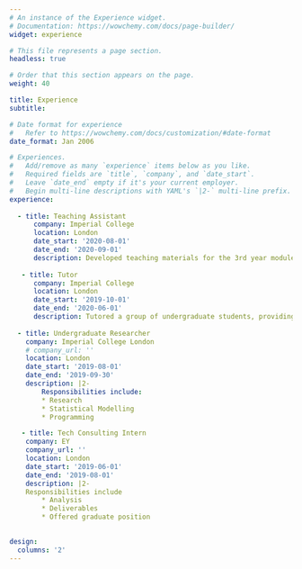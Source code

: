 ```yaml
---
# An instance of the Experience widget.
# Documentation: https://wowchemy.com/docs/page-builder/
widget: experience

# This file represents a page section.
headless: true

# Order that this section appears on the page.
weight: 40

title: Experience
subtitle:

# Date format for experience
#   Refer to https://wowchemy.com/docs/customization/#date-format
date_format: Jan 2006

# Experiences.
#   Add/remove as many `experience` items below as you like.
#   Required fields are `title`, `company`, and `date_start`.
#   Leave `date_end` empty if it's your current employer.
#   Begin multi-line descriptions with YAML's `|2-` multi-line prefix.
experience:
    
  - title: Teaching Assistant
      company: Imperial College
      location: London
      date_start: '2020-08-01'
      date_end: '2020-09-01'
      description: Developed teaching materials for the 3rd year module Stochastic Simulation.
      
   - title: Tutor
      company: Imperial College
      location: London
      date_start: '2019-10-01'
      date_end: '2020-06-01'
      description: Tutored a group of undergraduate students, providing insights into more advanced topics.
    
  - title: Undergraduate Researcher
    company: Imperial College London
    # company_url: ''
    location: London
    date_start: '2019-08-01'
    date_end: '2019-09-30'
    description: |2-
        Responsibilities include:
        * Research
        * Statistical Modelling
        * Programming

   - title: Tech Consulting Intern
    company: EY
    company_url: ''
    location: London
    date_start: '2019-06-01'
    date_end: '2019-08-01'
    description: |2-
    Responsibilities include
        * Analysis
        * Deliverables
        * Offered graduate position
        

design:
  columns: '2'
---
```

